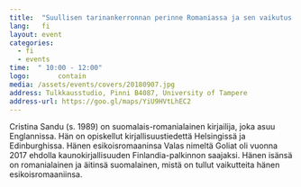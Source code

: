 ```yaml
---
title:  "Suullisen tarinankerronnan perinne Romaniassa ja sen vaikutus romaaniini Valas nimeltä Goliat"
lang:   fi
layout: event
categories:
  - fi
  - events
time:  " 10:00 - 12:00"
logo:       contain
media: /assets/events/covers/20180907.jpg
address: Tulkkausstudio, Pinni B4087, University of Tampere
address-url: https://goo.gl/maps/YiU9HVtLhEC2
---
```


Cristina Sandu (s. 1989) on suomalais-romanialainen kirjailija, joka asuu Englannissa. Hän on opiskellut kirjallisuustiedettä Helsingissä ja Edinburghissa. Hänen esikoisromaaninsa Valas nimeltä Goliat oli vuonna 2017 ehdolla kaunokirjallisuuden Finlandia-palkinnon saajaksi. Hänen isänsä on romanialainen ja äitinsä suomalainen, mistä on tullut vaikutteita hänen esikoisromaaniinsa.
